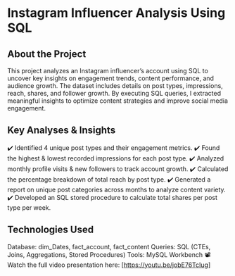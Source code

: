 # Instagram Influencer Analysis Using SQL
## About the Project
This project analyzes an Instagram influencer’s account using SQL to uncover key insights on engagement trends, content performance, and audience growth. The dataset includes details on post types, impressions, reach, shares, and follower growth. By executing SQL queries, I extracted meaningful insights to optimize content strategies and improve social media engagement.

## Key Analyses & Insights
✔️ Identified 4 unique post types and their engagement metrics.
✔️ Found the highest & lowest recorded impressions for each post type.
✔️ Analyzed monthly profile visits & new followers to track account growth.
✔️ Calculated the percentage breakdown of total reach by post type.
✔️ Generated a report on unique post categories across months to analyze content variety.
✔️ Developed an SQL stored procedure to calculate total shares per post type per week.

## Technologies Used
Database: dim_Dates, fact_account, fact_content
Queries: SQL (CTEs, Joins, Aggregations, Stored Procedures)
Tools: MySQL Workbench
📽️ Watch the full video presentation here: [https://youtu.be/jobE76TcIug]

